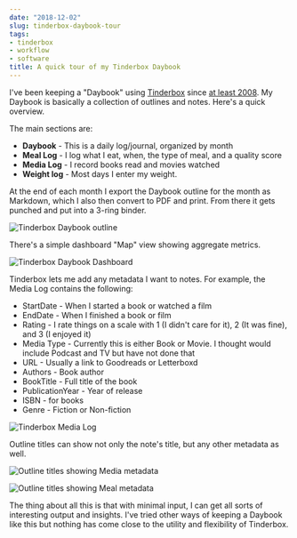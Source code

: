```yaml
---
date: "2018-12-02"
slug: tinderbox-daybook-tour
tags:
- tinderbox
- workflow
- software
title: A quick tour of my Tinderbox Daybook
---
```


I've been keeping a "Daybook" using [Tinderbox](https://eastgate.com/Tinderbox/) since [at least 2008](/2008/tinderbox-as-a-daybook/). My Daybook is basically a collection of outlines and notes. Here's a quick overview.

The main sections are:

- **Daybook** - This is a daily log/journal, organized by month
- **Meal Log** - I log what I eat, when, the type of meal, and a quality score
- **Media Log** - I record books read and movies watched
- **Weight log** - Most days I enter my weight.

At the end of each month I export the Daybook outline for the month as Markdown, which I also then convert to PDF and print. From there it gets punched and put into a 3-ring binder.

![Tinderbox Daybook outline](/img/2018/2018-12-02_daybook-01-outline.jpg "Tinderbox outline")

There's a simple dashboard "Map" view showing aggregate metrics.

![Tinderbox Daybook Dashboard](/img/2018/2018-12-02_daybook-03-map.jpg "Tinderbox Dashboard")

Tinderbox lets me add any metadata I want to notes. For example, the Media Log contains the following:

- StartDate - When I started a book or watched a film
- EndDate - When I finished a book or film
- Rating - I rate things on a scale with 1 (I didn't care for it), 2 (It was fine), and 3 (I enjoyed it)
- Media Type - Currently this is either Book or Movie. I thought would include Podcast and TV but have not done that
- URL - Usually a link to Goodreads or Letterboxd
- Authors - Book author
- BookTitle - Full title of the book
- PublicationYear - Year of release
- ISBN - for books
- Genre - Fiction or Non-fiction

![Tinderbox Media Log](/img/2018/2018-12-02_daybook-05-media.jpg "Tinderbox Media Log")

Outline titles can show not only the note's title, but any other metadata as well.

![Outline titles showing Media metadata](/img/2018/2018-12-02_daybook-02-media.jpg "Outline metadata")


![Outline titles showing Meal metadata](/img/2018/2018-12-02_daybook-02-meals.jpg "Outline metadata")

The thing about all this is that with minimal input, I can get all sorts of interesting output and insights. I've tried other ways of keeping a Daybook like this but nothing has come close to the utility and flexibility of Tinderbox.